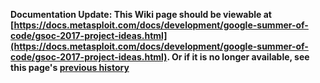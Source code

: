 <!-- Maintainers:  Please do not modify this file directly, create a pull request instead -->

**Documentation Update: This Wiki page should be viewable at [https://docs.metasploit.com/docs/development/google-summer-of-code/gsoc-2017-project-ideas.html](https://docs.metasploit.com/docs/development/google-summer-of-code/gsoc-2017-project-ideas.html). Or if it is no longer available, see this page's [previous history](./_history)**

